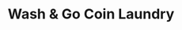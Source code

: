 ---
title: "Wash & Go Coin Laundry"
url: /cagayan-de-oro/wash-und-go-coin-laundry/
shop: Wäscherei
---
